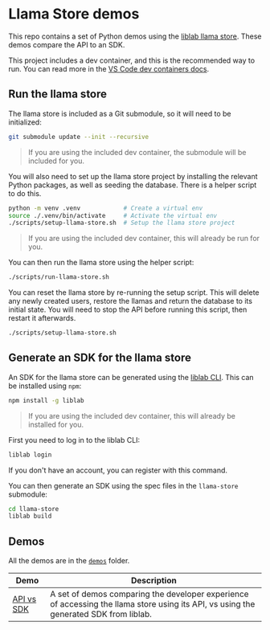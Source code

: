 # Llama Store demos

This repo contains a set of Python demos using the [liblab llama store](https://github.com/liblaber/llama-store). These demos compare the API to an SDK.

This project includes a dev container, and this is the recommended way to run. You can read more in the [VS Code dev containers docs](https://code.visualstudio.com/docs/devcontainers/containers).

## Run the llama store

The llama store is included as a Git submodule, so it will need to be initialized:

```bash
git submodule update --init --recursive
```

> If you are using the included dev container, the submodule will be included for you.

You will also need to set up the llama store project by installing the relevant Python packages, as well as seeding the database. There is a helper script to do this.

```bash
python -m venv .venv            # Create a virtual env
source ./.venv/bin/activate     # Activate the virtual env
./scripts/setup-llama-store.sh  # Setup the llama store project
```

> If you are using the included dev container, this will already be run for you.

You can then run the llama store using the helper script:

```bash
./scripts/run-llama-store.sh
```

You can reset the llama store by re-running the setup script. This will delete any newly created users, restore the llamas and return the database to its initial state. You will need to stop the API before running this script, then restart it afterwards.

```bash
./scripts/setup-llama-store.sh
```

## Generate an SDK for the llama store

An SDK for the llama store can be generated using the [liblab CLI](https://developers.liblab.com/cli/cli-overview). This can be installed using `npm`:

```bash
npm install -g liblab
```

> If you are using the included dev container, this will already be installed for you.

First you need to log in to the liblab CLI:

```bash
liblab login
```

If you don't have an account, you can register with this command.

You can then generate an SDK using the spec files in the `llama-store` submodule:

```bash
cd llama-store
liblab build
```

## Demos

All the demos are in the [`demos`](./demos/) folder.

| Demo                              | Description |
| --------------------------------- | ----------- |
| [API vs SDK](./demos/api-vs-sdk/) | A set of demos comparing the developer experience of accessing the llama store using its API, vs using the generated SDK from liblab. |

